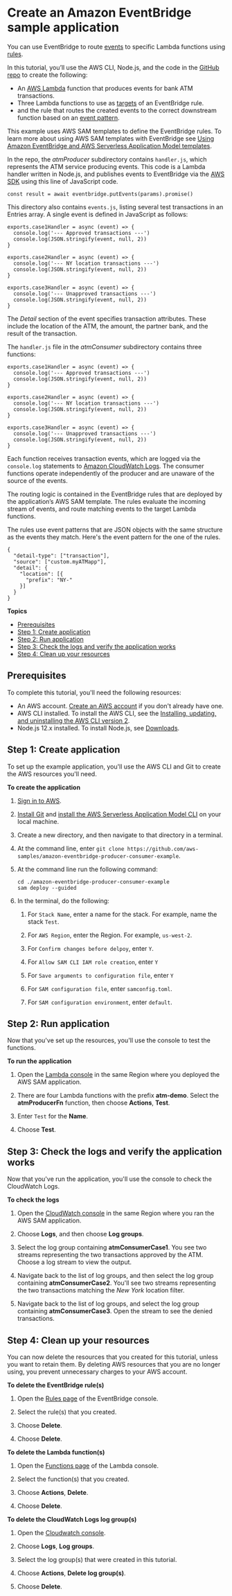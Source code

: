 # Create an Amazon EventBridge sample application<a name="eb-tutorial-get-started"></a>

You can use EventBridge to route [events](eb-events.md) to specific Lambda functions using [rules](eb-rules.md)\.

In this tutorial, you’ll use the AWS CLI, Node\.js, and the code in the [ GitHub repo](https://github.com/aws-samples/amazon-eventbridge-producer-consumer-example) to create the following:
+ An [AWS Lambda](https://docs.aws.amazon.com/lambda/latest/dg/welcome.html) function that produces events for bank ATM transactions\.
+ Three Lambda functions to use as [targets](eb-targets.md) of an EventBridge rule\.
+ and the rule that routes the created events to the correct downstream function based on an [event pattern](eb-event-patterns.md)\.

This example uses AWS SAM templates to define the EventBridge rules\. To learn more about using AWS SAM templates with EventBridge see [Using Amazon EventBridge and AWS Serverless Application Model templates](eb-use-sam.md)\.

In the repo, the *atmProducer* subdirectory contains `handler.js`, which represents the ATM service producing events\. This code is a Lambda handler written in Node\.js, and publishes events to EventBridge via the [AWS SDK](https://www.npmjs.com/package/aws-sdk) using this line of JavaScript code\.

```
const result = await eventbridge.putEvents(params).promise()
```

This directory also contains `events.js`, listing several test transactions in an Entries array\. A single event is defined in JavaScript as follows:

```
exports.case1Handler = async (event) => {
  console.log('--- Approved transactions ---')
  console.log(JSON.stringify(event, null, 2))
}

exports.case2Handler = async (event) => {
  console.log('--- NY location transactions ---')
  console.log(JSON.stringify(event, null, 2))
}

exports.case3Handler = async (event) => {
  console.log('--- Unapproved transactions ---')
  console.log(JSON.stringify(event, null, 2))
}
```

The *Detail* section of the event specifies transaction attributes\. These include the location of the ATM, the amount, the partner bank, and the result of the transaction\.

The `handler.js` file in the *atmConsumer* subdirectory contains three functions:

```
exports.case1Handler = async (event) => {
  console.log('--- Approved transactions ---')
  console.log(JSON.stringify(event, null, 2))
}

exports.case2Handler = async (event) => {
  console.log('--- NY location transactions ---')
  console.log(JSON.stringify(event, null, 2))
}

exports.case3Handler = async (event) => {
  console.log('--- Unapproved transactions ---')
  console.log(JSON.stringify(event, null, 2))
}
```

Each function receives transaction events, which are logged via the `console.log` statements to [Amazon CloudWatch Logs](https://docs.aws.amazon.com/AmazonCloudWatch/latest/DeveloperGuide/WhatIsCloudWatchLogs.html)\. The consumer functions operate independently of the producer and are unaware of the source of the events\.

The routing logic is contained in the EventBridge rules that are deployed by the application’s AWS SAM template\. The rules evaluate the incoming stream of events, and route matching events to the target Lambda functions\.

The rules use event patterns that are JSON objects with the same structure as the events they match\. Here's the event pattern for the one of the rules\.

```
{
  "detail-type": ["transaction"],
  "source": ["custom.myATMapp"],
  "detail": {
    "location": [{
      "prefix": "NY-"
    }]
  }
}
```

**Topics**
+ [Prerequisites](#eb-gs-prereqs)
+ [Step 1: Create application](#eb-gs-create-application)
+ [Step 2: Run application](#eb-gs-run-application)
+ [Step 3: Check the logs and verify the application works](#eb-gs-check-logs)
+ [Step 4: Clean up your resources](#cleanup)

## Prerequisites<a name="eb-gs-prereqs"></a>

To complete this tutorial, you'll need the following resources:
+ An AWS account\. [Create an AWS account](https://portal.aws.amazon.com/gp/aws/developer/registration/index.html) if you don't already have one\.
+ AWS CLI installed\. To install the AWS CLI, see the [Installing, updating, and uninstalling the AWS CLI version 2](https://docs.aws.amazon.com/cli/latest/userguide/install-cliv2.html)\.
+ Node\.js 12\.x installed\. To install Node\.js, see [ Downloads](https://nodejs.org/en/download/)\.

## Step 1: Create application<a name="eb-gs-create-application"></a>

To set up the example application, you'll use the AWS CLI and Git to create the AWS resources you'll need\.

**To create the application**

1. [Sign in to AWS](https://console.aws.amazon.com/console/home)\.

1. [Install Git](https://git-scm.com/book/en/v2/Getting-Started-Installing-Git) and [install the AWS Serverless Application Model CLI](https://docs.aws.amazon.com/serverless-application-model/latest/developerguide/serverless-sam-cli-install.html) on your local machine\.

1. Create a new directory, and then navigate to that directory in a terminal\.

1. At the command line, enter `git clone https://github.com/aws-samples/amazon-eventbridge-producer-consumer-example`\.

1. At the command line run the following command:

   ```
   cd ./amazon-eventbridge-producer-consumer-example
   sam deploy --guided
   ```

1. In the terminal, do the following:

   1. For `Stack Name`, enter a name for the stack\. For example, name the stack `Test`\.

   1. For `AWS Region`, enter the Region\. For example, `us-west-2`\.

   1. For `Confirm changes before delpoy`, enter `Y`\.

   1. For `Allow SAM CLI IAM role creation`, enter `Y`

   1. For `Save arguments to configuration file`, enter `Y`

   1. For `SAM configuration file`, enter `samconfig.toml`\.

   1. For `SAM configuration environment`, enter `default`\.

## Step 2: Run application<a name="eb-gs-run-application"></a>

Now that you've set up the resources, you'll use the console to test the functions\.

**To run the application**

1. Open the [Lambda console](https://console.aws.amazon.com/lambda/) in the same Region where you deployed the AWS SAM application\.

1. There are four Lambda functions with the prefix **atm\-demo**\. Select the **atmProducerFn** function, then choose **Actions**, **Test**\.

1. Enter `Test` for the **Name**\.

1. Choose **Test**\.

## Step 3: Check the logs and verify the application works<a name="eb-gs-check-logs"></a>

Now that you've run the application, you'll use the console to check the CloudWatch Logs\.

**To check the logs**

1. Open the [CloudWatch console](https://console.aws.amazon.com/cloudwatch/) in the same Region where you ran the AWS SAM application\.

1. Choose **Logs**, and then choose **Log groups**\.

1. Select the log group containing **atmConsumerCase1**\. You see two streams representing the two transactions approved by the ATM\. Choose a log stream to view the output\.

1. Navigate back to the list of log groups, and then select the log group containing **atmConsumerCase2**\. You'll see two streams representing the two transactions matching the *New York* location filter\.

1. Navigate back to the list of log groups, and select the log group containing **atmConsumerCase3**\. Open the stream to see the denied transactions\.

## Step 4: Clean up your resources<a name="cleanup"></a>

You can now delete the resources that you created for this tutorial, unless you want to retain them\. By deleting AWS resources that you are no longer using, you prevent unnecessary charges to your AWS account\.

**To delete the EventBridge rule\(s\)**

1. Open the [Rules page](https://console.aws.amazon.com/events/home#/rule) of the EventBridge console\.

1. Select the rule\(s\) that you created\.

1. Choose **Delete**\.

1. Choose **Delete**\.

**To delete the Lambda function\(s\)**

1. Open the [Functions page](https://console.aws.amazon.com/lambda/home#/functions) of the Lambda console\.

1. Select the function\(s\) that you created\.

1. Choose **Actions**, **Delete**\.

1. Choose **Delete**\.

**To delete the CloudWatch Logs log group\(s\)**

1. Open the [Cloudwatch console](https://console.aws.amazon.com/Cloudwatch/home)\.

1. Choose **Logs**, **Log groups**\.

1. Select the log group\(s\) that were created in this tutorial\.

1. Choose **Actions**, **Delete log group\(s\)**\.

1. Choose **Delete**\.